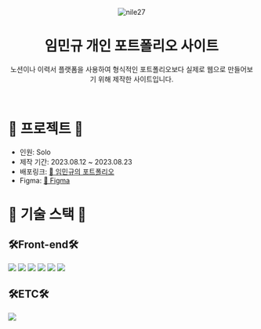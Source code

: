 
<div align=center> 
  
![nile27](https://capsule-render.vercel.app/api?type=Waving&color=46AEDE&text=nile27'Portfolio&fontColor=ffffff&height=150)

# 임민규 개인 포트폴리오 사이트

노션이나 이력서 플랫폼을 사용하여 형식적인 포트폴리오보다 실제로 웹으로 만들어보기 위해 제작한 사이트입니다.

</div>
</br>

# 🧩 프로젝트 🧩
- 인원: Solo
- 제작 기간: 2023.08.12 ~ 2023.08.23
- 배포링크:   [📎 임민규의 포트폴리오](https://nile27.github.io/)
- Figma:   [📎 Figma](https://www.figma.com/file/g0fMpeE9IiQ8Ww1Vd37qBd/%ED%8F%AC%ED%8A%B8%ED%8F%B4%EB%A6%AC%EC%98%A4(UI)?type=design&node-id=0-1&mode=design&t=PjBLYVJr7YN8MlHJ-0)


# 🧩 기술 스택 🧩

## 🛠️Front-end🛠️


<div align="left">
	<img src="https://img.shields.io/badge/React-444444?style=for-the-badge&logo=react" />
	<img src="https://img.shields.io/badge/HTML5-E34F26?style=for-the-badge&logo=HTML5&logoColor=white" />
	<img src="https://img.shields.io/badge/SCSS-CC6699?style=for-the-badge&logo=Sass&logoColor=white" />
	<img src="https://img.shields.io/badge/TypeScript-3178C6?style=for-the-badge&logo=TypeScript&logoColor=white" />
  <img src="https://img.shields.io/badge/recoil-3578E5?style=for-the-badge&logo=recoil&logoColor=white" />
  <img src="https://img.shields.io/badge/ReactResponsive-61DAFB?style=for-the-badge&logo=React&logoColor=white" />
</div>

## 🛠️ETC🛠️

<div align="left">
  <img src="https://img.shields.io/badge/Figma-F24E1E?style=for-the-badge&logo=figma&logoColor=white" />
</div>
